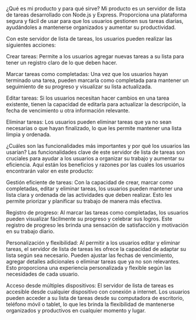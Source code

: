 ¿Qué es mi producto y para qué sirve?
Mi producto es un servidor de lista de tareas desarrollado con Node.js y Express. Proporciona una plataforma segura y fácil de usar para que los usuarios gestionen sus tareas diarias, ayudándoles a mantenerse organizados y aumentar su productividad.

Con este servidor de lista de tareas, los usuarios pueden realizar las siguientes acciones:

Crear tareas: Permite a los usuarios agregar nuevas tareas a su lista para tener un registro claro de lo que deben hacer.

Marcar tareas como completadas: Una vez que los usuarios hayan terminado una tarea, pueden marcarla como completada para mantener un seguimiento de su progreso y visualizar su lista actualizada.

Editar tareas: Si los usuarios necesitan hacer cambios en una tarea existente, tienen la capacidad de editarla para actualizar la descripción, la fecha de vencimiento u otra información relevante.

Eliminar tareas: Los usuarios pueden eliminar tareas que ya no sean necesarias o que hayan finalizado, lo que les permite mantener una lista limpia y ordenada.

¿Cuáles son las funcionalidades más importantes y por qué los usuarios las usarían?
Las funcionalidades clave de este servidor de lista de tareas son cruciales para ayudar a los usuarios a organizar su trabajo y aumentar su eficiencia. Aquí están los beneficios y razones por las cuales los usuarios encontrarán valor en este producto:

Gestión eficiente de tareas: Con la capacidad de crear, marcar como completadas, editar y eliminar tareas, los usuarios pueden mantener una lista clara y ordenada de las actividades que deben realizar. Esto les permite priorizar y planificar su trabajo de manera más efectiva.

Registro de progreso: Al marcar las tareas como completadas, los usuarios pueden visualizar fácilmente su progreso y celebrar sus logros. Este registro de progreso les brinda una sensación de satisfacción y motivación en su trabajo diario.

Personalización y flexibilidad: Al permitir a los usuarios editar y eliminar tareas, el servidor de lista de tareas les ofrece la capacidad de adaptar su lista según sea necesario. Pueden ajustar las fechas de vencimiento, agregar detalles adicionales o eliminar tareas que ya no son relevantes. Esto proporciona una experiencia personalizada y flexible según las necesidades de cada usuario.

Acceso desde múltiples dispositivos: El servidor de lista de tareas es accesible desde cualquier dispositivo con conexión a internet. Los usuarios pueden acceder a su lista de tareas desde su computadora de escritorio, teléfono móvil o tablet, lo que les brinda la flexibilidad de mantenerse organizados y productivos en cualquier momento y lugar.